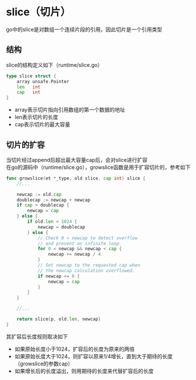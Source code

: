 # slice（切片）
go中的slice是对数组一个连续片段的引用，因此切片是一个引用类型
  
## 结构
slice的结构定义如下（runtime/slice.go）
```go
type slice struct {
	array unsafe.Pointer
	len   int
	cap   int
}
```
* array表示切片指向引用数组的第一个数据的地址
* len表示切片的长度
* cap表示切片的最大容量



## 切片的扩容
当切片经过append后超出最大容量cap后，会对slice进行扩容  
在go的源码中（runtime/slice.go），growslice函数是用于扩容切片的，参考如下
```go
func growslice(et *_type, old slice, cap int) slice { 
	//...

	newcap := old.cap
	doublecap := newcap + newcap
	if cap > doublecap {
		newcap = cap
	} else {
		if old.len < 1024 {
			newcap = doublecap
		} else {
			// Check 0 < newcap to detect overflow
			// and prevent an infinite loop.
			for 0 < newcap && newcap < cap {
				newcap += newcap / 4
			}
			// Set newcap to the requested cap when
			// the newcap calculation overflowed.
			if newcap <= 0 {
				newcap = cap
			}
		}
	}

	//...

	return slice{p, old.len, newcap}
}
```
其扩容后长度规则取决如下
* 如果原始长度小于1024，扩容后的长度为原来的两倍
* 如果原始长度大于1024，则扩容以原来1/4增长，直到大于期待的长度（growslice的参数cap）
* 如果增长后的长度溢出，则用期待的长度来代替扩容后的长度

